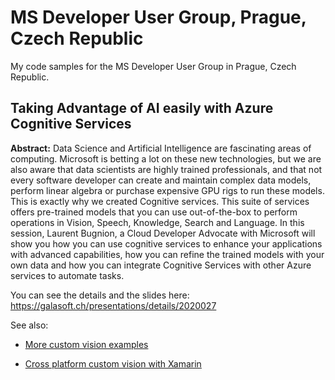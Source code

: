 # MS Developer User Group, Prague, Czech Republic

My code samples for the MS Developer User Group in Prague, Czech Republic.

## Taking Advantage of AI easily with Azure Cognitive Services

**Abstract:** Data Science and Artificial Intelligence are fascinating areas of computing. Microsoft is betting a lot on these new technologies, but we are also aware that data scientists are highly trained professionals, and that not every software developer can create and maintain complex data models, perform linear algebra or purchase expensive GPU rigs to run these models. This is exactly why we created Cognitive services. This suite of services offers pre-trained models that you can use out-of-the-box to perform operations in Vision, Speech, Knowledge, Search and Language. In this session, Laurent Bugnion, a Cloud Developer Advocate with Microsoft will show you how you can use cognitive services to enhance your applications with advanced capabilities, how you can refine the trained models with your own data and how you can integrate Cognitive Services with other Azure services to automate tasks.

You can see the details and the slides here:
https://galasoft.ch/presentations/details/2020027

See also:

- [More custom vision examples](http://github.com/lbugnion/sample-azure-cognitive1)

- [Cross platform custom vision with Xamarin](http://github.com/lbugnion/sample-crossplatform-customvision)
